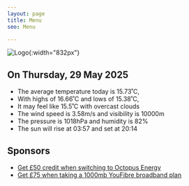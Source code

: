 ```yaml
---
layout: page
title: Menu
seo: Menu

---
```


![Logo](/images/logo.jpg){:width="832px"}

<!-- weather_marker starts -->
## On Thursday, 29 May 2025

- The average temperature today is 15.73˚C,
- With highs of 16.66˚C and lows of 15.38˚C,
- It may feel like 15.5˚C with overcast clouds
- The wind speed is 3.58m/s and visibility is 10000m
- The pressure is 1018hPa and humidity is 82%
- The sun will rise at 03:57 and set at 20:14

<!-- weather_marker ends -->

## Sponsors

- [Get £50 credit when switching to Octopus Energy](https://bit.ly/3oD1nnS)
- [Get £75 when taking a 1000mb YouFibre broadband plan](https://aklam.io/91zWhU?)
